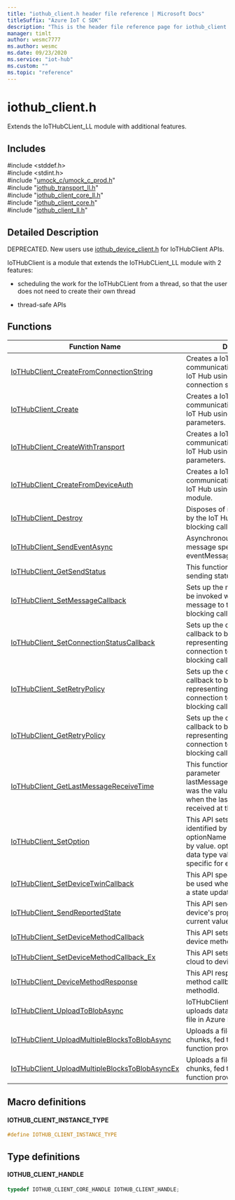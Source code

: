 ```yaml
---                             
title: "iothub_client.h header file reference | Microsoft Docs" 
titleSuffix: "Azure IoT C SDK"            
description: "This is the header file reference page for iothub_client.h in the Azure IoT C SDK. This SDK is used with Azure IoT Hub and Azure IoT Hub Device Provisioning Service"            
manager: timlt                 
author: wesmc7777              
ms.author: wesmc               
ms.date: 09/23/2020                    
ms.service: "iot-hub"             
ms.custom: ""                
ms.topic: "reference"        
---                            
```


# iothub_client.h 

Extends the IoTHubCLient_LL module with additional features.

## Includes

\#include <stddef.h>  
\#include <stdint.h>  
\#include "[umock_c/umock_c_prod.h](umock-c-prod-h.md)"  
\#include "[iothub_transport_ll.h](iothub-transport-ll-h.md)"  
\#include "[iothub_client_core_ll.h](iothub-client-core-ll-h.md)"  
\#include "[iothub_client_core.h](iothub-client-core-h.md)"  
\#include "[iothub_client_ll.h](iothub-client-ll-h.md)"  

## Detailed Description

DEPRECATED. New users use [iothub_device_client.h](iothub-device-client-h.md) for IoTHubClient APIs.

IoTHubClient is a module that extends the IoTHubCLient_LL module with 2 features:

* scheduling the work for the IoTHubCLient from a thread, so that the user does not need to create their own thread

* thread-safe APIs

## Functions

Function Name                  | Description                                
--------------------------------|---------------------------------------------
[IoTHubClient_CreateFromConnectionString](./iothub-client-h/iothubclient-createfromconnectionstring.md)            | Creates a IoT Hub client for communication with an existing IoT Hub using the specified connection string parameter.
[IoTHubClient_Create](./iothub-client-h/iothubclient-create.md)            | Creates a IoT Hub client for communication with an existing IoT Hub using the specified parameters.
[IoTHubClient_CreateWithTransport](./iothub-client-h/iothubclient-createwithtransport.md)            | Creates a IoT Hub client for communication with an existing IoT Hub using the specified parameters.
[IoTHubClient_CreateFromDeviceAuth](./iothub-client-h/iothubclient-createfromdeviceauth.md)            | Creates a IoT Hub client for communication with an existing IoT Hub using the device auth module.
[IoTHubClient_Destroy](./iothub-client-h/iothubclient-destroy.md)            | Disposes of resources allocated by the IoT Hub client. This is a blocking call.
[IoTHubClient_SendEventAsync](./iothub-client-h/iothubclient-sendeventasync.md)            | Asynchronous call to send the message specified by eventMessageHandle.
[IoTHubClient_GetSendStatus](./iothub-client-h/iothubclient-getsendstatus.md)            | This function returns the current sending status for IoTHubClient.
[IoTHubClient_SetMessageCallback](./iothub-client-h/iothubclient-setmessagecallback.md)            | Sets up the message callback to be invoked when IoT Hub issues a message to the device. This is a blocking call.
[IoTHubClient_SetConnectionStatusCallback](./iothub-client-h/iothubclient-setconnectionstatuscallback.md)            | Sets up the connection status callback to be invoked representing the status of the connection to IOT Hub. This is a blocking call.
[IoTHubClient_SetRetryPolicy](./iothub-client-h/iothubclient-setretrypolicy.md)            | Sets up the connection status callback to be invoked representing the status of the connection to IOT Hub. This is a blocking call.
[IoTHubClient_GetRetryPolicy](./iothub-client-h/iothubclient-getretrypolicy.md)            | Sets up the connection status callback to be invoked representing the status of the connection to IOT Hub. This is a blocking call.
[IoTHubClient_GetLastMessageReceiveTime](./iothub-client-h/iothubclient-getlastmessagereceivetime.md)            | This function returns in the out parameter lastMessageReceiveTime what was the value of the time function when the last message was received at the client.
[IoTHubClient_SetOption](./iothub-client-h/iothubclient-setoption.md)            | This API sets a runtime option identified by parameter optionName to a value pointed to by value. optionName and the data type value is pointing to are specific for every option.
[IoTHubClient_SetDeviceTwinCallback](./iothub-client-h/iothubclient-setdevicetwincallback.md)            | This API specifies a call back to be used when the device receives a state update.
[IoTHubClient_SendReportedState](./iothub-client-h/iothubclient-sendreportedstate.md)            | This API sends a report of the device's properties and their current values.
[IoTHubClient_SetDeviceMethodCallback](./iothub-client-h/iothubclient-setdevicemethodcallback.md)            | This API sets callback for cloud to device method call.
[IoTHubClient_SetDeviceMethodCallback_Ex](./iothub-client-h/iothubclient-setdevicemethodcallback-ex.md)            | This API sets callback for async cloud to device method call.
[IoTHubClient_DeviceMethodResponse](./iothub-client-h/iothubclient-devicemethodresponse.md)            | This API responses to a asnyc method callback identified the methodId.
[IoTHubClient_UploadToBlobAsync](./iothub-client-h/iothubclient-uploadtoblobasync.md)            | IoTHubClient_UploadToBlobAsync uploads data from memory to a file in Azure Blob Storage.
[IoTHubClient_UploadMultipleBlocksToBlobAsync](./iothub-client-h/iothubclient-uploadmultipleblockstoblobasync.md)            | Uploads a file to a Blob storage in chunks, fed through the callback function provided by the user.
[IoTHubClient_UploadMultipleBlocksToBlobAsyncEx](./iothub-client-h/iothubclient-uploadmultipleblockstoblobasyncex.md)            | Uploads a file to a Blob storage in chunks, fed through the callback function provided by the user.

## Macro definitions

#### IOTHUB_CLIENT_INSTANCE_TYPE

```C
#define IOTHUB_CLIENT_INSTANCE_TYPE
```

## Type definitions

#### IOTHUB_CLIENT_HANDLE

```C
typedef IOTHUB_CLIENT_CORE_HANDLE IOTHUB_CLIENT_HANDLE;
```


